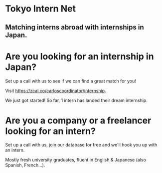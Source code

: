 # Tokyo Intern Net
## Matching interns abroad with internships in Japan.

# Are you looking for an internship in Japan?
Set up a call with us to see if we can find a great match for you!

Visit https://zcal.co/carloscoordinator/internship.

We just got started! So far, 1 intern has landed their dream internship.

# Are you a company or a freelancer looking for an intern?
Set up a call with us, join our database for free and we'll hook you up with an intern.

Mostly fresh university graduates, fluent in English & Japanese (also Spanish, French...).
